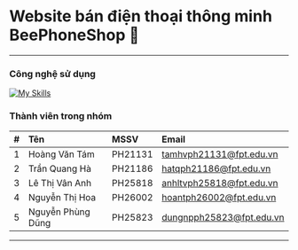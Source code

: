 # Website bán điện thoại thông minh BeePhoneShop 🐝

***

### Công nghệ sử dụng

[![My Skills](https://skills.thijs.gg/icons?i=java,spring,react,idea,github,postman&perline=3)](https://skills.thijs.gg)

### Thành viên trong nhóm

| #   | Tên                                     | MSSV    | Email                    | 
|:----|:----------------------------------------|:--------|:-------------------------| 
| 1   | Hoàng Văn Tám                           | PH21131 | tamhvph21131@fpt.edu.vn  | 
| 2   | Trần Quang Hà                           | PH21186 | hatqph21186@fpt.edu.vn   | 
| 3   | Lê Thị Vân Anh                          | PH25818 | anhltvph25818@fpt.edu.vn | 
| 4   | Nguyễn Thị Hoa                          | PH26002 | hoantph26002@fpt.edu.vn  | 
| 5   | Nguyễn Phùng Dũng                       | PH25823 | dungnpph25823@fpt.edu.vn | 

***



